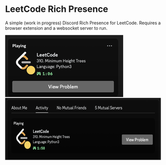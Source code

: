 # LeetCode Rich Presence

A simple (work in progress) Discord Rich Presence for LeetCode. Requires a browser extension and a websocket server to run.


<img src="assets/profile_1.png" alt="Demo 1" style="height: 200px;"/>
<img src="assets/profile_2.png" alt="Demo 2" style="height: 200px;"/>
